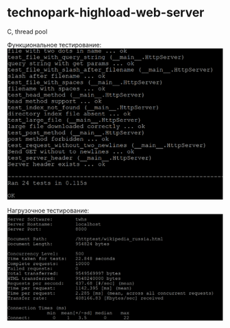 # technopark-highload-web-server

С, thread pool

Функциональное тестирование:
<img src="./img/01-test.png">


Нагрузочное тестирование:
<img src="./img/02-twhs.png">
